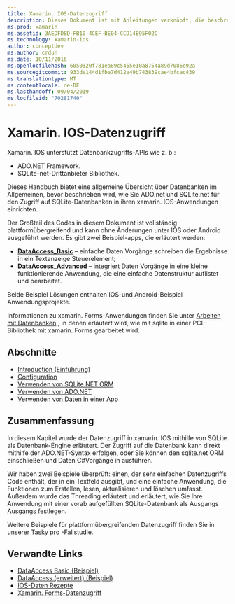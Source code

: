 ```yaml
---
title: Xamarin. IOS-Datenzugriff
description: Dieses Dokument ist mit Anleitungen verknüpft, die beschreiben, wie lokale Datenbanken in einer xamarin. IOS-Anwendung verwendet werden. In verknüpften Inhalten werden sqlite.net, ADO.net und mehr erläutert.
ms.prod: xamarin
ms.assetid: 3AEDFD8D-FB10-4CEF-BE04-CCD14E95F02C
ms.technology: xamarin-ios
author: conceptdev
ms.author: crdun
ms.date: 10/11/2016
ms.openlocfilehash: 6050320f781ea89c5455e10a8754a89d7086e92a
ms.sourcegitcommit: 933de144d1fbe7d412e49b743839cae4bfcac439
ms.translationtype: MT
ms.contentlocale: de-DE
ms.lasthandoff: 09/04/2019
ms.locfileid: "70281740"
---
```

# <a name="xamarinios-data-access"></a>Xamarin. IOS-Datenzugriff

Xamarin. IOS unterstützt Datenbankzugriffs-APIs wie z. b.:

- ADO.NET Framework.
- SQLite-net-Drittanbieter Bibliothek.

Dieses Handbuch bietet eine allgemeine Übersicht über Datenbanken im Allgemeinen, bevor beschrieben wird, wie Sie ADO.net und SQLite.net für den Zugriff auf SQLite-Datenbanken in ihren xamarin. IOS-Anwendungen einrichten. 

Der Großteil des Codes in diesem Dokument ist vollständig plattformübergreifend und kann ohne Änderungen unter IOS oder Android ausgeführt werden. Es gibt zwei Beispiel-apps, die erläutert werden:

- [**DataAccess_Basic**](https://github.com/xamarin/mobile-samples/tree/master/DataAccess/Basic) – einfache Daten Vorgänge schreiben die Ergebnisse in ein Textanzeige Steuerelement;
- [**DataAccess_Advanced**](https://github.com/xamarin/mobile-samples/tree/master/DataAccess/Advanced) – integriert Daten Vorgänge in eine kleine funktionierende Anwendung, die eine einfache Datenstruktur auflistet und bearbeitet.

Beide Beispiel Lösungen enthalten IOS-und Android-Beispiel Anwendungsprojekte.

Informationen zu xamarin. Forms-Anwendungen finden Sie unter [Arbeiten mit Datenbanken](~/xamarin-forms/data-cloud/data/databases.md) , in denen erläutert wird, wie mit sqlite in einer PCL-Bibliothek mit xamarin. Forms gearbeitet wird.

## <a name="sections"></a>Abschnitte

- [Introduction (Einführung)](introduction.md)
- [Configuration](configuration.md)
- [Verwenden von SQLite.NET ORM](using-sqlite-orm.md)
- [Verwenden von ADO.NET](using-adonet.md)
- [Verwenden von Daten in einer App](using-data-in-an-app.md)

## <a name="summary"></a>Zusammenfassung

In diesem Kapitel wurde der Datenzugriff in xamarin. IOS mithilfe von SQLite als Datenbank-Engine erläutert. Der Zugriff auf die Datenbank kann direkt mithilfe der ADO.NET-Syntax erfolgen, oder Sie können den sqlite.net ORM einschließen und Daten C#Vorgänge in ausführen.

Wir haben zwei Beispiele überprüft: einen, der sehr einfachen Datenzugriffs Code enthält, der in ein Textfeld ausgibt, und eine einfache Anwendung, die Funktionen zum Erstellen, lesen, aktualisieren und löschen umfasst. Außerdem wurde das Threading erläutert und erläutert, wie Sie Ihre Anwendung mit einer vorab aufgefüllten SQLite-Datenbank als Ausgangs Ausgangs festlegen.

Weitere Beispiele für plattformübergreifenden Datenzugriff finden Sie in unserer [Tasky pro](~/cross-platform/app-fundamentals/building-cross-platform-applications/case-study-tasky.md) -Fallstudie.

## <a name="related-links"></a>Verwandte Links

- [DataAccess Basic (Beispiel)](https://github.com/xamarin/mobile-samples/tree/master/DataAccess/Basic)
- [DataAccess (erweitert) (Beispiel)](https://github.com/xamarin/mobile-samples/tree/master/DataAccess/Advanced)
- [IOS-Daten Rezepte](https://github.com/xamarin/recipes/tree/master/Recipes/ios/data/sqlite)
- [Xamarin. Forms-Datenzugriff](~/xamarin-forms/data-cloud/data/databases.md)
